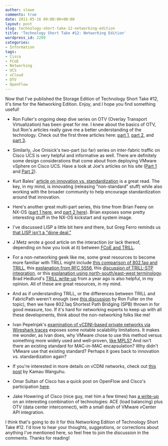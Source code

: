 ```yaml
---
author: slowe
comments: true
date: 2011-05-16 09:00:00+00:00
layout: post
slug: technology-short-take-12-networking-edition
title: 'Technology Short Take #12: Networking Edition'
wordpress_id: 2299
categories:
- Information
tags:
- Cisco
- FCoE
- Networking
- UCS
- vCloud
- OTV
- OpenFlow
---
```


Now that I've published the Storage Edition of Technology Short Take #12, it's time for the Networking Edition. Enjoy, and I hope you find something useful!

* Ron Fuller's ongoing deep dive series on OTV (Overlay Transport Virtualization) has been great for me. I knew about the basics of OTV, but Ron's articles really gave me a better understanding of the technology. Check out the first three articles here: [part 1](http://ccie5851.blogspot.com/2011/02/otv-deep-dive-part-one.html), [part 2](http://ccie5851.blogspot.com/2011/02/otv-deep-dive-part-two.html), and [part 3](http://ccie5851.blogspot.com/2011/03/otv-deep-dive-part-3.html).

* Similarly, Joe Onisick's two-part (so far) series on inter-fabric traffic on Cisco UCS is very helpful and informative as well. There are definitely some design considerations that come about from deploying VMware vSphere on Cisco UCS. Have a look at Joe's articles on his site ([Part 1](http://www.definethecloud.net/inter-fabric-traffic-in-ucs) and [Part 2](http://www.definethecloud.net/inter-fabric-traffic-in-ucspart-ii)).

* Kurt Bales' [article on innovation vs. standardization](http://www.network-janitor.net/2011/02/proprietary-cometh-before-the-standard/) is a great read. The key, in my mind, is innovating (releasing "non-standard" stuff) while also working with the broader community to help encourage standardization around that innovation.

* Here's another great multi-part series, this time from Brian Feeny on NX-OS ([part 1 here](http://www.feeny.org/?p=794), and [part 2 here](http://www.feeny.org/?p=827)). Brian exposes some pretty interesting stuff in the NX-OS kickstart and system image.

* I've discussed LISP a little bit here and there, but Greg Ferro reminds us [that LISP isn't a "done deal."](http://etherealmind.com/path-lisp-certain-rfc-6115/)

* J Metz wrote a good article on the interaction (or lack thereof, depending on how you look at it) between [FCoE and TRILL](http://blogs.cisco.com/datacenter/understanding-fcoe-and-trill-the-easy-way/).

* For a non-networking geek like me, some great resources to become more familiar with TRILL might include [this comparison of 802.1aq and TRILL](http://blog.ioshints.info/2010/08/trill-and-8021aq-are-like-apples-and.html), this [explanation from RFC 5556](http://packetattack.org/2010/10/06/traveling-east-west-might-get-a-little-easier-highlights-from-the-trill-rfc5556/), this [discussion of TRILL-STP integration](http://blog.ioshints.info/2011/03/trillfabric-path-stp-integration.html), or this [explanation using north-south/east-west terminology](http://etherealmind.com/layer-2-multipath-east-west-bandwidth-switch-designs/). Brad Hedlund's [TRILL write-up](http://bradhedlund.com/2010/05/07/setting-the-stage-for-trill/) from a year ago is also helpful, in my opinion. All of these are great resources, in my mind.

* And as if understanding TRILL, or the differences between TRILL and FabricPath weren't enough (see [this discussion](http://www.networkworld.com/community/blog/full-tilt-boogie-networking-ciscos-fabricpat) by Ron Fuller on the topic), then we have 802.1aq Shortest Path Bridging (SPB) thrown in for good measure, too. If it's hard for networking experts to keep up with all these developments, think about the non-networking folks like me!

* Ivan Pepelnjak's [examination of vCDNI-based private networks via Wireshark traces](http://blog.ioshints.info/2011/04/vcloud-director-networking.html) exposes some notable scalability limitations. It makes me wonder, as Ivan does, why VMware chose to use this method versus something more widely used and well-proven, [like MPLS?](http://blog.ioshints.info/2011/04/vcloud-architects-ever-heard-of-mpls.html) And isn't there an existing standard for MAC-in-MAC encapsulation? Why didn't VMware use that existing standard? Perhaps it goes back to innovation vs. standardization again?

* If you're interested in more details on vCDNI networks, check out [this post](http://www.borgcube.com/blogs/2011/03/vcd-network-isolation-vcdni/) by Kamau Wanguhu.

* Omar Sultan of Cisco has a quick post on OpenFlow and Cisco's participation [here](http://blogs.cisco.com/datacenter/openflow-pulling-networking-into-the-application-stack/).

* Jake Howering of Cisco (nice guy, met him a few times) has [a write-up](http://blogs.cisco.com/datacenter/dci-use-case-capacity-expansion/) on an interesting combination of technologies: ACE (load balancing) plus OTV (data center interconnect), with a small dash of VMware vCenter API integration.

I think that's going to do it for this Networking Edition of Technology Short Take #12. I'd love to hear your thoughts, suggestions, or corrections about anything I've mentioned here, so feel free to join the discussion in the comments. Thanks for reading!
